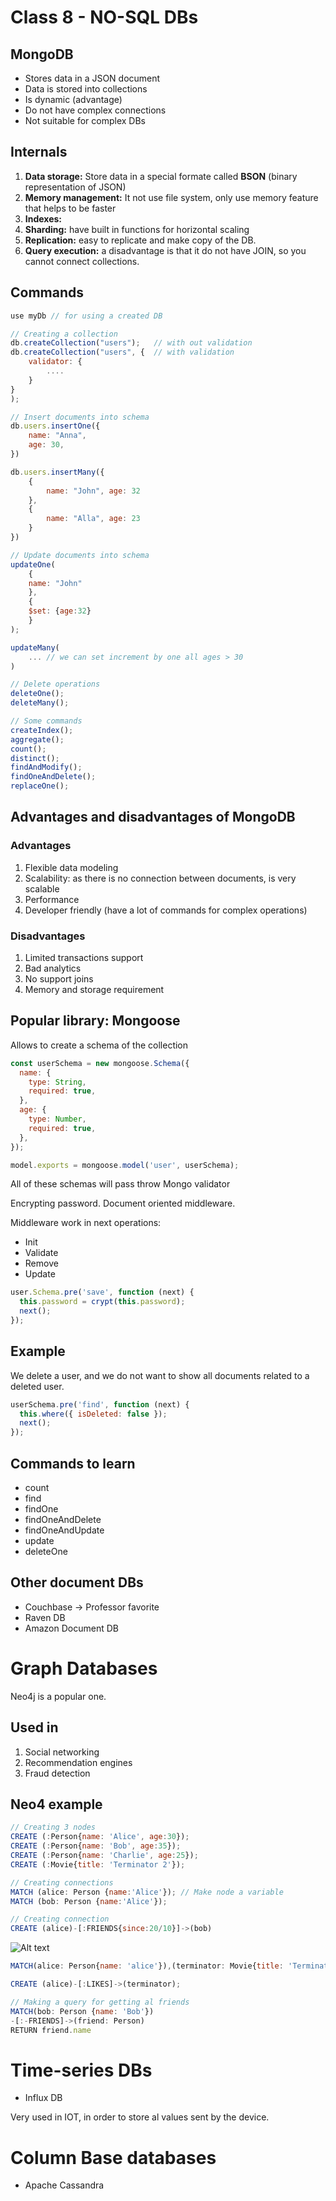 # Class 8 - NO-SQL DBs

## MongoDB

- Stores data in a JSON document
- Data is stored into collections
- Is dynamic (advantage)
- Do not have complex connections
- Not suitable for complex DBs

## Internals

1. **Data storage:** Store data in a special formate called **BSON** (binary representation of JSON)
2. **Memory management:** It not use file system, only use memory feature that helps to be faster
3. **Indexes:**
4. **Sharding:** have built in functions for horizontal scaling
5. **Replication:** easy to replicate and make copy of the DB.
6. **Query execution:** a disadvantage is that it do not have JOIN, so you cannot connect collections.

## Commands

```js
use myDb // for using a created DB

// Creating a collection
db.createCollection("users");   // with out validation
db.createCollection("users", {  // with validation
    validator: {
        ....
    }
}
);

// Insert documents into schema
db.users.insertOne({
    name: "Anna",
    age: 30,
})

db.users.insertMany({
    {
        name: "John", age: 32
    },
    {
        name: "Alla", age: 23
    }
})

// Update documents into schema
updateOne(
    {
    name: "John"
    },
    {
    $set: {age:32}
    }
);

updateMany(
    ... // we can set increment by one all ages > 30
)

// Delete operations
deleteOne();
deleteMany();

// Some commands
createIndex();
aggregate();
count();
distinct();
findAndModify();
findOneAndDelete();
replaceOne();
```

## Advantages and disadvantages of MongoDB

### Advantages

1. Flexible data modeling
2. Scalability: as there is no connection between documents, is very scalable
3. Performance
4. Developer friendly (have a lot of commands for complex operations)

### Disadvantages

1. Limited transactions support
2. Bad analytics
3. No support joins
4. Memory and storage requirement

## Popular library: Mongoose

Allows to create a schema of the collection

```js
const userSchema = new mongoose.Schema({
  name: {
    type: String,
    required: true,
  },
  age: {
    type: Number,
    required: true,
  },
});

model.exports = mongoose.model('user', userSchema);
```

All of these schemas will pass throw Mongo validator

Encrypting password. Document oriented middleware.

Middleware work in next operations:

- Init
- Validate
- Remove
- Update

```js
user.Schema.pre('save', function (next) {
  this.password = crypt(this.password);
  next();
});
```

## Example

We delete a user, and we do not want to show all documents related to a deleted user.

```js
userSchema.pre('find', function (next) {
  this.where({ isDeleted: false });
  next();
});
```

## Commands to learn

- count
- find
- findOne
- findOneAndDelete
- findOneAndUpdate
- update
- deleteOne

## Other document DBs

- Couchbase -> Professor favorite
- Raven DB
- Amazon Document DB

# Graph Databases

Neo4j is a popular one.

## Used in

1. Social networking
2. Recommendation engines
3. Fraud detection

## Neo4 example

```js
// Creating 3 nodes
CREATE (:Person{name: 'Alice', age:30});
CREATE (:Person{name: 'Bob', age:35});
CREATE (:Person{name: 'Charlie', age:25});
CREATE (:Movie{title: 'Terminator 2'});

// Creating connections
MATCH (alice: Person {name:'Alice'}); // Make node a variable
MATCH (bob: Person {name:'Alice'});

// Creating connection
CREATE (alice)-[:FRIENDS{since:20/10}]->(bob)
```
![Alt text](image.png)

```js
MATCH(alice: Person{name: 'alice'}),(terminator: Movie{title: 'Terminator 2'});

CREATE (alice)-[:LIKES]->(terminator);

// Making a query for getting al friends
MATCH(bob: Person {name: 'Bob'})
-[:-FRIENDS]->(friend: Person)
RETURN friend.name
```

# Time-series DBs

- Influx DB

Very used in IOT, in order to store al values sent by the device.

# Column Base databases

- Apache Cassandra